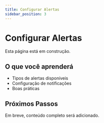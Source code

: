 ```yaml
---
title: Configurar Alertas
sidebar_position: 3
---
```


# Configurar Alertas

Esta página está em construção.

## O que você aprenderá

- Tipos de alertas disponíveis
- Configuração de notificações
- Boas práticas

## Próximos Passos

Em breve, conteúdo completo será adicionado.
